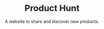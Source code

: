 ---
title: "Product Hunt"
subtitle: "A website to share and discover new products."
external_url: https://producthunt.com
logo: 'https://ph-static.imgix.net/ph-favicon-coral.ico'
categories: [resources]
sitemap: false
---